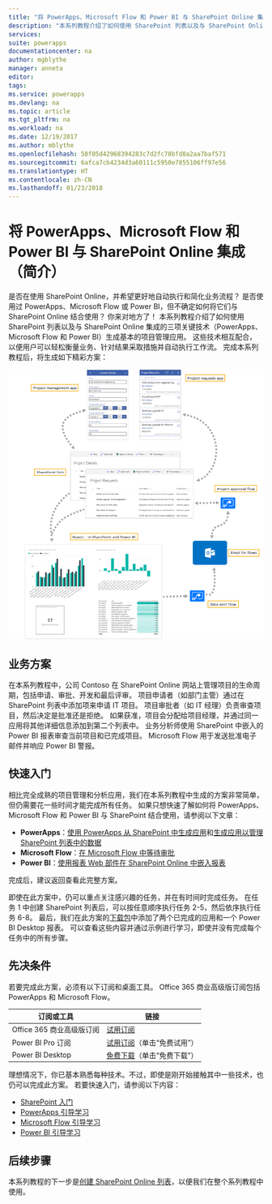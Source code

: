 ```yaml
---
title: "将 PowerApps、Microsoft Flow 和 Power BI 与 SharePoint Online 集成（简介）| Microsoft 文档"
description: "本系列教程介绍了如何使用 SharePoint 列表以及与 SharePoint Online 集成的三项关键技术（PowerApps、Microsoft Flow 和 Power BI）生成基本的项目管理应用。"
services: 
suite: powerapps
documentationcenter: na
author: mgblythe
manager: anneta
editor: 
tags: 
ms.service: powerapps
ms.devlang: na
ms.topic: article
ms.tgt_pltfrm: na
ms.workload: na
ms.date: 12/19/2017
ms.author: mblythe
ms.openlocfilehash: 58f05d42968394283c7d2fc78bfd8a2aa7baf571
ms.sourcegitcommit: 6afca7cb4234d3a60111c5950e7855106ff97e56
ms.translationtype: HT
ms.contentlocale: zh-CN
ms.lasthandoff: 01/23/2018
---
```

# <a name="integrate-powerapps-microsoft-flow-and-power-bi-with-sharepoint-online"></a>将 PowerApps、Microsoft Flow 和 Power BI 与 SharePoint Online 集成（简介）
是否在使用 SharePoint Online，并希望更好地自动执行和简化业务流程？ 是否使用过 PowerApps、Microsoft Flow 或 Power BI，但不确定如何将它们与 SharePoint Online 结合使用？ 你来对地方了！ 本系列教程介绍了如何使用 SharePoint 列表以及与 SharePoint Online 集成的三项关键技术（PowerApps、Microsoft Flow 和 Power BI）生成基本的项目管理应用。 这些技术相互配合，以便用户可以轻松衡量业务、针对结果采取措施并自动执行工作流。 完成本系列教程后，将生成如下精彩方案：

![图表：已完成的方案](./media/sharepoint-scenario-intro/composite-with-background.png)

## <a name="business-scenario"></a>业务方案
在本系列教程中，公司 Contoso 在 SharePoint Online 网站上管理项目的生命周期，包括申请、审批、开发和最后评审。 项目申请者（如部门主管）通过在 SharePoint 列表中添加项来申请 IT 项目。 项目审批者（如 IT 经理）负责审查项目，然后决定是批准还是拒绝。 如果获准，项目会分配给项目经理，并通过同一应用将其他详细信息添加到第二个列表中。 业务分析师使用 SharePoint 中嵌入的 Power BI 报表审查当前项目和已完成项目。  Microsoft Flow 用于发送批准电子邮件并响应 Power BI 警报。

## <a name="getting-started-quickly"></a>快速入门
相比完全成熟的项目管理和分析应用，我们在本系列教程中生成的方案非常简单，但仍需要花一些时间才能完成所有任务。 如果只想快速了解如何将 PowerApps、Microsoft Flow 和 Power BI 与 SharePoint 结合使用，请参阅以下文章：

* **PowerApps**：[使用 PowerApps 从 SharePoint 中生成应用](generate-app-from-sharepoint-list-interface.md)和[生成应用以管理 SharePoint 列表中的数据](app-from-sharepoint.md)
* **Microsoft Flow**：[在 Microsoft Flow 中等待审批](https://docs.microsoft.com/flow/wait-for-approvals)
* **Power BI**：[使用报表 Web 部件在 SharePoint Online 中嵌入报表](https://docs.microsoft.com/power-bi/service-embed-report-spo)

完成后，建议返回查看此完整方案。

即使在此方案中，仍可以重点关注感兴趣的任务，并在有时间时完成任务。 在任务 1 中创建 SharePoint 列表后，可以按任意顺序执行任务 2-5，然后依序执行任务 6-8。 最后，我们在此方案的[下载包](https://aka.ms/o4ia0f)中添加了两个已完成的应用和一个 Power BI Desktop 报表。 可以查看这些内容并通过示例进行学习，即使并没有完成每个任务中的所有步骤。

## <a name="prerequisites"></a>先决条件
若要完成此方案，必须有以下订阅和桌面工具。 Office 365 商业高级版订阅包括 PowerApps 和 Microsoft Flow。

| **订阅或工具** | **链接** |
| --- | --- |
| Office 365 商业高级版订阅 |[试用订阅](https://signup.microsoft.com/Signup?OfferId=467eab54-127b-42d3-b046-3844b860bebf&dl=O365_BUSINESS_PREMIUM&ali=1) |
| Power BI Pro 订阅 |[试用订阅](https://powerbi.microsoft.com/get-started/)（单击“免费试用”） |
| Power BI Desktop |[免费下载](https://powerbi.microsoft.com/get-started/)（单击“免费下载”） |

理想情况下，你已基本熟悉每种技术。不过，即使是刚开始接触其中一些技术，也仍可以完成此方案。 若要快速入门，请参阅以下内容：

* [SharePoint 入门](https://support.office.com/article/Get-started-with-SharePoint-909ec2f0-05c8-4e92-8ad3-3f8b0b6cf261)
* [PowerApps 引导学习](guided-learning/index.md)
* [Microsoft Flow 引导学习](https://docs.microsoft.com/flow/guided-learning/)
* [Power BI 引导学习](https://docs.microsoft.com/power-bi/guided-learning/)

## <a name="next-steps"></a>后续步骤
本系列教程的下一步是[创建 SharePoint Online 列表](sharepoint-scenario-setup.md)，以便我们在整个系列教程中使用。


